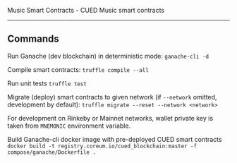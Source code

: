 Music Smart Contracts - CUED Music smart contracts

-----------------------
## Commands
Run Ganache (dev blockchain) in deterministic mode:
`ganache-cli -d`

Compile smart contracts:
`truffle compile --all`

Run unit tests
`truffle test`

Migrate (deploy) smart contracts to given network (if `--network` omitted, development by default):
`truffle migrate --reset --network <network>`

For development on Rinkeby or Mainnet networks, wallet private key is taken from `MNEMONIC` environment variable.

Build Ganache-cli docker image with pre-deployed CUED smart contracts
`docker build -t registry.coreum.io/cued_blockchain:master -f compose/ganache/Dockerfile .`
